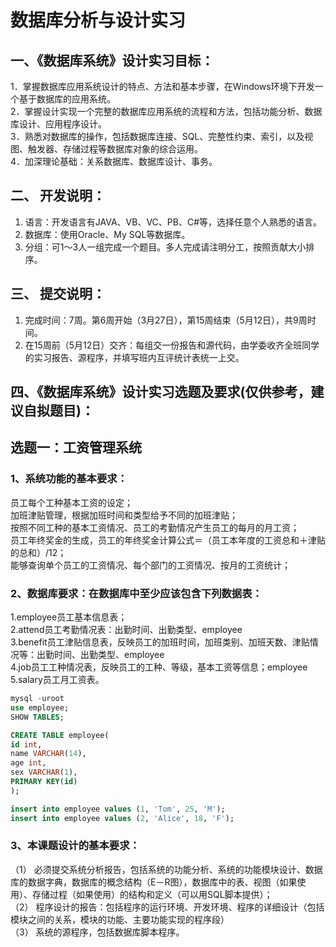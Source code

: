 # 数据库分析与设计实习
## 一、《数据库系统》设计实习目标：
1．掌握数据库应用系统设计的特点、方法和基本步骤，在Windows环境下开发一个基于数据库的应用系统。<br />
2．掌握设计实现一个完整的数据库应用系统的流程和方法，包括功能分析、数据库设计、应用程序设计。<br />
3．熟悉对数据库的操作，包括数据库连接、SQL、完整性约束、索引，以及视图、触发器、存储过程等数据库对象的综合运用。<br />
4．加深理论基础：关系数据库、数据库设计、事务。<br />

## 二、	开发说明：
1. 语言：开发语言有JAVA、VB、VC、PB、C#等，选择任意个人熟悉的语言。<br />
2. 数据库：使用Oracle、My SQL等数据库。<br />
3. 分组：可1～3人一组完成一个题目。多人完成请注明分工，按照贡献大小排序。<br />

## 三、	提交说明：
1. 完成时间：7周。第6周开始（3月27日），第15周结束（5月12日），共9周时间。<br />
2. 在15周前（5月12日）交齐：每组交一份报告和源代码，由学委收齐全班同学的实习报告、源程序，并填写班内互评统计表统一上交。<br />

## 四、《数据库系统》设计实习选题及要求(仅供参考，建议自拟题目)：

## 选题一：工资管理系统
### 1、系统功能的基本要求：<br />
员工每个工种基本工资的设定；<br />
加班津贴管理，根据加班时间和类型给予不同的加班津贴；<br />
按照不同工种的基本工资情况、员工的考勤情况产生员工的每月的月工资；<br />
员工年终奖金的生成，员工的年终奖金计算公式＝（员工本年度的工资总和＋津贴的总和）/12；<br />
能够查询单个员工的工资情况、每个部门的工资情况、按月的工资统计；<br />

### 2、数据库要求：在数据库中至少应该包含下列数据表：<br />
1.employee员工基本信息表；<br />
2.attend员工考勤情况表：出勤时间、出勤类型、employee<br />
3.benefit员工津贴信息表，反映员工的加班时间，加班类别、加班天数、津贴情况等：出勤时间、出勤类型、employee<br />
4.job员工工种情况表，反映员工的工种、等级，基本工资等信息；employee<br />
5.salary员工月工资表。<br />
```sql
mysql -uroot
use employee;
SHOW TABLES;
```


```sql
CREATE TABLE employee(
id int,
name VARCHAR(14),
age int,
sex VARCHAR(1),
PRIMARY KEY(id)
);

insert into employee values (1, 'Tom', 25, 'M');
insert into employee values (2, 'Alice', 18, 'F');
```

### 3、本课题设计的基本要求：<br />
（1）	必须提交系统分析报告，包括系统的功能分析、系统的功能模块设计、数据库的数据字典，数据库的概念结构（E－R图），数据库中的表、视图（如果使用）、存储过程（如果使用）的结构和定义（可以用SQL脚本提供）；<br />
（2）	程序设计的报告：包括程序的运行环境、开发环境、程序的详细设计（包括模块之间的关系，模块的功能、主要功能实现的程序段）<br />
（3）	 系统的源程序，包括数据库脚本程序。<br />
